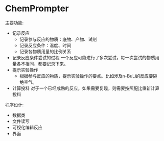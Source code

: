 # ChemPrompter

主要功能:

- 记录反应
    - 记录参与反应的物质：底物、产物、试剂
    - 记录反应条件：温度、时间
    - 记录各物质用量的比例关系
- 记录反应条件尝试的过程
    一个反应可能进行了多次尝试，每一次尝试的物质用量各不相同，都要记录下来。
- 提示实验操作
    - 根据参与反应的物质，提示实验操作的要点。比如涉及n-BuLi的反应要隔绝空气。
- 计算投料
    对于一个已经成熟的反应，如果需要复现，则需要按照配比重新计算投料

程序设计:

- 数据类
- 文件读写
- 可视化编辑反应
- 界面